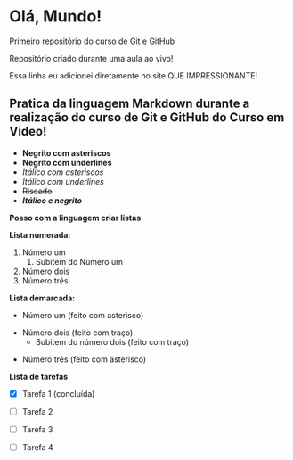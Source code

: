 # Olá, Mundo!
 Primeiro repositório do curso de Git e GitHub

Repositório criado durante uma aula ao vivo!

Essa linha eu adicionei diretamente no site QUE IMPRESSIONANTE!

## Pratica da linguagem Markdown durante a realização do curso de Git e GitHub do Curso em Video!

* **Negrito com asteriscos**
* __Negrito com underlines__
* *Itálico com asteriscos*
* _Itálico com underlines_
* ~~Riscado~~
* __*Itálico e negrito*__

**Posso com a linguagem criar listas**

**Lista numerada:**
1. Número um
   1. Subitem do Número um
2. Número dois
4. Número três

**Lista demarcada:**
* Número um (feito com asterisco)
- Número dois (feito com traço)
   - Subitem do número dois  (feito com traço)
* Número três (feito com asterisco)

**Lista de tarefas**
- [x] Tarefa 1 (concluída)
- [ ] Tarefa 2
- [ ] Tarefa 3
- [ ] Tarefa 4


